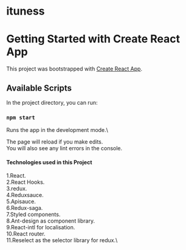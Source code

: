 # ituness

# Getting Started with Create React App

This project was bootstrapped with [Create React App](https://github.com/facebook/create-react-app).

## Available Scripts

In the project directory, you can run:

### `npm start`

Runs the app in the development mode.\


The page will reload if you make edits.\
You will also see any lint errors in the console.


#### Technologies used in this Project
 1.React.\
 2.React Hooks.\
 3.redux.\
 4.Reduxsauce.\
 5.Apisauce.\
 6.Redux-saga.\
 7.Styled components.\
 8.Ant-design as component library.\
 9.React-intl for localisation.\
 10.React router.\
 11.Reselect as the selector library for redux.\

